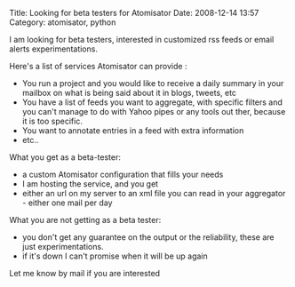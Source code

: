 Title: Looking for beta testers for Atomisator
Date: 2008-12-14 13:57
Category: atomisator, python

I am looking for beta testers, interested in customized rss feeds or
email alerts experimentations.   
  
Here's a list of services Atomisator can provide :   
-   You run a project and you would like to receive a daily summary in
    your mailbox on what is being said about it in blogs, tweets, etc
-   You have a list of feeds you want to aggregate, with specific
    filters and you can't manage to do with Yahoo pipes or any tools out
    ther, because it is too specific.
-   You want to annotate entries in a feed with extra information
-   etc..

  
What you get as a beta-tester:   
-   a custom Atomisator configuration that fills your needs
-   I am hosting the service, and you get   
   -   either an url on my server to an xml file you can read in your
        aggregator
    -   either one mail per day

      

  
What you are not getting as a beta tester:   
-   you don't get any guarantee on the output or the reliability, these
    are just experimentations.
-   if it's down I can't promise when it will be up again

  
Let me know by mail if you are interested
